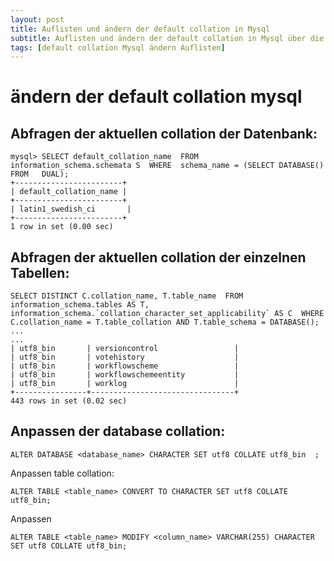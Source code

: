 ```yaml
---
layout: post
title: Auflisten und ändern der default collation in Mysql
subtitle: Auflisten und ändern der default collation in Mysql über die CLI
tags: [default collation Mysql ändern Auflisten]
---
```

# ändern der default collation mysql

## Abfragen der aktuellen collation der Datenbank:

```
mysql> SELECT default_collation_name  FROM   information_schema.schemata S  WHERE  schema_name = (SELECT DATABASE() FROM   DUAL);
+------------------------+
| default_collation_name |
+------------------------+
| latin1_swedish_ci       |
+------------------------+
1 row in set (0.00 sec)
````

## Abfragen der aktuellen collation der einzelnen Tabellen:

```
SELECT DISTINCT C.collation_name, T.table_name  FROM   information_schema.tables AS T, information_schema.`collation_character_set_applicability` AS C  WHERE  C.collation_name = T.table_collation AND T.table_schema = DATABASE();
...
...
| utf8_bin       | versioncontrol                 |
| utf8_bin       | votehistory                    |
| utf8_bin       | workflowscheme                 |
| utf8_bin       | workflowschemeentity           |
| utf8_bin       | worklog                        |
+----------------+--------------------------------+
443 rows in set (0.02 sec)
```


## Anpassen der database collation:
```
ALTER DATABASE <database_name> CHARACTER SET utf8 COLLATE utf8_bin  ;
```

Anpassen table collation:
```
ALTER TABLE <table_name> CONVERT TO CHARACTER SET utf8 COLLATE utf8_bin;
```

Anpassen
```
ALTER TABLE <table_name> MODIFY <column_name> VARCHAR(255) CHARACTER SET utf8 COLLATE utf8_bin;
```
